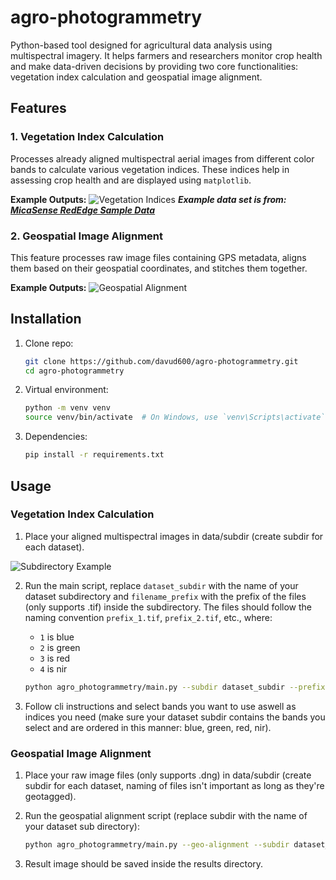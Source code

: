 # agro-photogrammetry

Python-based tool designed for agricultural data analysis using multispectral imagery. It helps farmers and researchers monitor crop health and make data-driven decisions by providing two core functionalities: vegetation index calculation and geospatial image alignment.

## Features

### 1. Vegetation Index Calculation

Processes already aligned multispectral aerial images from different color bands to calculate various vegetation indices. These indices help in assessing crop health and are displayed using `matplotlib`.

**Example Outputs:**
![Vegetation Indices](https://raw.githubusercontent.com/davud600/agro-photogrammetry/main/media/veg-ind-showcase.jpg?raw=true)
**_Example data set is from: [MicaSense RedEdge Sample Data](https://sample.micasense.com/)_**

### 2. Geospatial Image Alignment

This feature processes raw image files containing GPS metadata, aligns them based on their geospatial coordinates, and stitches them together.

**Example Outputs:**
![Geospatial Alignment](https://raw.githubusercontent.com/davud600/agro-photogrammetry/main/media/geo-alg-showcase.jpg?raw=true)

## Installation

1. Clone repo:

   ```sh
   git clone https://github.com/davud600/agro-photogrammetry.git
   cd agro-photogrammetry
   ```

2. Virtual environment:

   ```sh
   python -m venv venv
   source venv/bin/activate  # On Windows, use `venv\Scripts\activate`
   ```

3. Dependencies:

   ```sh
   pip install -r requirements.txt
   ```

## Usage

### Vegetation Index Calculation

1. Place your aligned multispectral images in data/subdir (create subdir for each dataset).

![Subdirectory Example]()

2. Run the main script, replace `dataset_subdir` with the name of your dataset subdirectory and `filename_prefix` with the prefix of the files (only supports .tif) inside the subdirectory. The files should follow the naming convention `prefix_1.tif`, `prefix_2.tif`, etc., where:

   - `1` is blue
   - `2` is green
   - `3` is red
   - `4` is nir

   ```sh
   python agro_photogrammetry/main.py --subdir dataset_subdir --prefix filename_prefix
   ```

3. Follow cli instructions and select bands you want to use aswell as indices you need (make sure your dataset subdir contains the bands you select and are ordered in this manner: blue, green, red, nir).

### Geospatial Image Alignment

1. Place your raw image files (only supports .dng) in data/subdir (create subdir for each dataset, naming of files isn't important as long as they're geotagged).

2. Run the geospatial alignment script (replace subdir with the name of your dataset sub directory):

   ```sh
   python agro_photogrammetry/main.py --geo-alignment --subdir dataset_subdir
   ```

3. Result image should be saved inside the results directory.
